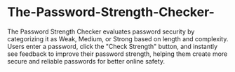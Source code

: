 # The-Password-Strength-Checker-
The Password Strength Checker evaluates password security by categorizing it as Weak, Medium, or Strong based on length and complexity. Users enter a password, click the "Check Strength" button, and instantly see feedback to improve their password strength, helping them create more secure and reliable passwords for better online safety.
